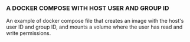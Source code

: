 ### A DOCKER COMPOSE WITH HOST USER AND GROUP ID 


An example of docker compose file that creates an image with the host's user ID and group ID, and mounts a volume where the user has read and write permissions.